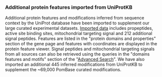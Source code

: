 ### Additional protein features imported from UniProtKB
<!-- pombase_flags: frontpage -->
<!-- newsfeed_thumbnail: pombase-logo-32x32px.png -->

Additional protein features and modifications inferred from sequence
context by the UniProt database have been imported to supplement our
large curated experimental datasets. [Imported data](/reference/PMID:36408920)
includes propeptides, active site binding sites, mitochondrial
targeting signal and 212 additional signal peptides. Features are
listed in the "protein domains and properties" section of the gene
page and features with coordinates are displayed in the protein
feature viewer.  Signal peptides and mitochondrial targeting signals
from all sources can also be retrieved using the queries in the
"domains features and motifs" section of the "[Advanced
Search](/query)".  We have also imported an additional 445 inferred
modifications from UniProtKB to supplement the ~69,000 PomBase curated
modifications.
